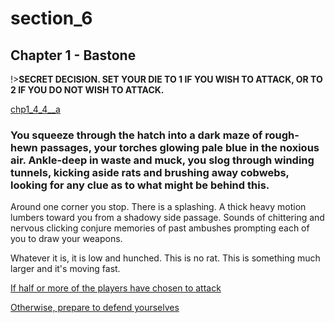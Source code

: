 
# section_6

## Chapter 1 - Bastone

!>**SECRET DECISION. SET YOUR DIE TO 1 IF YOU WISH TO ATTACK, OR TO 2 IF YOU DO NOT WISH TO ATTACK.**

[chp1_4_4__a](../../decomp/app/src/main/res/raw/chp1_4_4__a.mp3 ':include :type=audio')

### You squeeze through the hatch into a dark maze of rough-hewn passages, your torches glowing pale blue in the noxious air. Ankle-deep in waste and muck, you slog through winding tunnels, kicking aside rats and brushing away cobwebs, looking for any clue as to what might be behind this.

Around one corner you stop. There is a splashing. A thick heavy motion lumbers toward you from a shadowy side passage. Sounds of chittering and nervous clicking conjure memories of past ambushes prompting each of you to draw your weapons.

Whatever it is, it is low and hunched. This is no rat. This is something much larger and it's moving fast.

[If half or more of the players have chosen to attack](output/chapter1/section_7.md)

[Otherwise, prepare to defend yourselves](output/chapter1/section_8.md)


